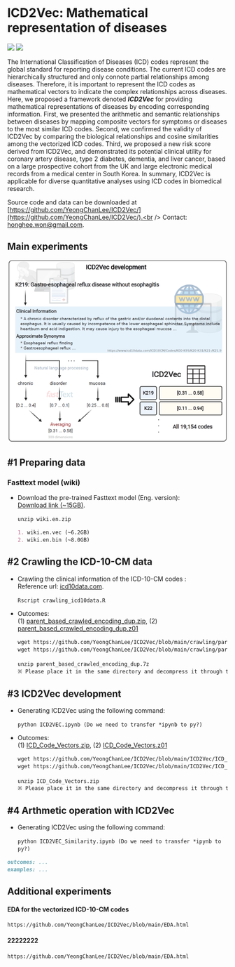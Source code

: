 # ICD2Vec: Mathematical representation of diseases
<img src="https://img.shields.io/badge/Python-3766AB?style=flat-square&logo=Python&logoColor=white"/></a>
<img src="https://img.shields.io/badge/R-276DC3?style=flat-square&logo=R&logoColor=white"/></a>

The International Classification of Diseases (ICD) codes represent the global standard for reporting disease conditions. The current ICD codes are hierarchically structured and only connote partial relationships among diseases. Therefore, it is important to represent the ICD codes as mathematical vectors to indicate the complex relationships across diseases. Here, we proposed a framework denoted **_ICD2Vec_** for providing mathematical representations of diseases by encoding corresponding information. First, we presented the arithmetic and semantic relationships between diseases by mapping composite vectors for symptoms or diseases to the most similar ICD codes. Second, we confirmed the validity of ICD2Vec by comparing the biological relationships and cosine similarities among the vectorized ICD codes. Third, we proposed a new risk score derived from ICD2Vec, and demonstrated its potential clinical utility for coronary artery disease, type 2 diabetes, dementia, and liver cancer, based on a large prospective cohort from the UK and large electronic medical records from a medical center in South Korea. In summary, ICD2Vec is applicable for diverse quantitative analyses using ICD codes in biomedical research.


Source code and data can be downloaded at [https://github.com/YeongChanLee/ICD2Vec/](https://github.com/YeongChanLee/ICD2Vec/).<br />
Contact: [honghee.won@gmail.com](mailto:honghee.won@gmail.com).<br />
## Main experiments

![Overview](https://github.com/YeongChanLee/ICD2Vec/blob/main/ICD2Vec/ICD2Vec_overview_abb.PNG)

## **#1 Preparing data**
### Fasttext model (wiki)
- Download the pre-trained Fasttext model (Eng. version):<br />
[Download link (~15GB)](https://dl.fbaipublicfiles.com/fasttext/vectors-wiki/wiki.en.zip). 

    `unzip wiki.en.zip`
    ```markdown
    1. wiki.en.vec (~6.2GB)
    2. wiki.en.bin (~8.0GB)
    ```

## **#2 Crawling the ICD-10-CM data**
- Crawling the clinical information of the ICD-10-CM codes :<br />
Reference url: [icd10data.com](https://www.icd10data.com/). 

    `Rscript crawling_icd10data.R`

- Outcomes: <br />
(1) [parent_based_crawled_encoding_dup.zip](https://github.com/YeongChanLee/ICD2Vec/blob/main/crawling/parent_based_crawled_encoding_dup.zip), (2) [parent_based_crawled_encoding_dup.z01](https://github.com/YeongChanLee/ICD2Vec/blob/main/crawling/parent_based_crawled_encoding_dup.z01)

    ```markdown
    wget https://github.com/YeongChanLee/ICD2Vec/blob/main/crawling/parent_based_crawled_encoding_dup.zip
    wget https://github.com/YeongChanLee/ICD2Vec/blob/main/crawling/parent_based_crawled_encoding_dup.z01

    unzip parent_based_crawled_encoding_dup.7z
    ※ Please place it in the same directory and decompress it through the .zip format file.
    ```
    


## **#3 ICD2Vec development**
- Generating ICD2Vec using the following command:<br />

    `python ICD2VEC.ipynb (Do we need to transfer *ipynb to py?)`

- Outcomes: <br />
(1) [ICD_Code_Vectors.zip](https://github.com/YeongChanLee/ICD2Vec/blob/main/ICD2Vec/ICD_Code_Vectors.zip), (2) [ICD_Code_Vectors.z01](https://github.com/YeongChanLee/ICD2Vec/blob/main/ICD2Vec/ICD_Code_Vectors.z01)

    ```markdown
    wget https://github.com/YeongChanLee/ICD2Vec/blob/main/ICD2Vec/ICD_Code_Vectors.zip
    wget https://github.com/YeongChanLee/ICD2Vec/blob/main/ICD2Vec/ICD_Code_Vectors.z01
    
    unzip ICD_Code_Vectors.zip
    ※ Please place it in the same directory and decompress it through the .zip format file.
    ```
    
## **#4 Arthmetic operation with ICD2Vec**
- Generating ICD2Vec using the following command:<br />

    `python ICD2VEC_Similarity.ipynb (Do we need to transfer *ipynb to py?)`

```markdown
outcomes: ...
examples: ...
```

## Additional experiments
#### EDA for the vectorized ICD-10-CM codes
    https://github.com/YeongChanLee/ICD2Vec/blob/main/EDA.html

#### 22222222
    https://github.com/YeongChanLee/ICD2Vec/blob/main/EDA.html

